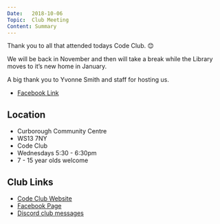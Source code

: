 ```yaml
---
Date:   2018-10-06
Topic:  Club Meeting
Content: Summary
---
```

Thank you to all that attended todays Code Club. 😊 

We will be back in November and then will take a break while the Library moves to it’s new home in January. 

A big thank you to Yvonne Smith and staff for hosting us.

* [Facebook Link](https://www.facebook.com/1481985248595237/posts/1736718333121926/)

## Location

* Curborough Community Centre
* WS13 7NY
* Code Club
* Wednesdays 5:30 - 6:30pm
* 7 - 15 year olds welcome

## Club Links

* [Code Club Website](https://lichfield-code-club.github.io/)
* [Facebook Page](https://www.facebook.com/LichfieldCoders)
* [Discord club messages](https://discord.gg/szz6xGK)
